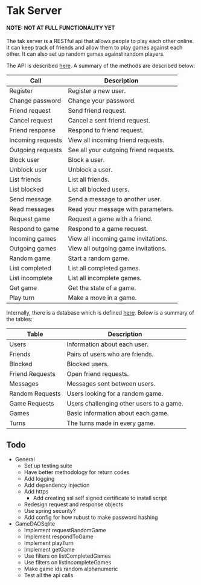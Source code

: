 Tak Server
==========

#### NOTE: NOT AT FULL FUNCTIONALITY YET

The tak server is a RESTful api that allows people to play each other online.
It can keep track of friends and allow them to play games against each other.
It can also set up random games against random players.

The API is described [here](api.md).
A summary of the methods are described below:

| Call              | Description                                           |
|-------------------|-------------------------------------------------------|
| Register          | Register a new user.                                  |
| Change password   | Change your password.                                 |
| Friend request    | Send friend request.                                  |
| Cancel request    | Cancel a sent friend request.                         |
| Friend response   | Respond to friend request.                            |
| Incoming requests | View all incoming friend requests.                    |
| Outgoing requests | See all your outgoing friend requests.                |
| Block user        | Block a user.                                         |
| Unblock user      | Unblock a user.                                       |
| List friends      | List all friends.                                     |
| List blocked      | List all blocked users.                               |
| Send message      | Send a message to another user.                       |
| Read messages     | Read your message with parameters.                    |
| Request game      | Request a game with a friend.                         |
| Respond to game   | Respond to a game request.                            |
| Incoming games    | View all incoming game invitations.                   |
| Outgoing games    | View all outgoing game invitations.                   |
| Random game       | Start a random game.                                  |
| List completed    | List all completed games.                             |
| List incomplete   | List all incomplete games.                            |
| Get game          | Get the state of a game.                              |
| Play turn         | Make a move in a game.                                |

Internally, there is a database which is defined [here](databse.md).
Below is a summary of the tables:

| Table             | Description                                           |
|-------------------|-------------------------------------------------------|
| Users             | Information about each user.                          |
| Friends           | Pairs of users who are friends.                       |
| Blocked           | Blocked users.                                        |
| Friend Requests   | Open friend requests.                                 |
| Messages          | Messages sent between users.                          |
| Random Requests   | Users looking for a random game.                      |
| Game Requests     | Users challenging other users to a game.              |
| Games             | Basic information about each game.                    |
| Turns             | The turns made in every game.                         |

Todo
----

 * General
   * Set up testing suite
   * Have better methodology for return codes
   * Add logging
   * Add dependency injection
   * Add https
     * Add creating ssl self signed certificate to install script
   * Redesign request and response objects
   * Use spring security?
   * Add config for how rubust to make password hashing
 * GameDAOSqlite
   * Implement requestRandomGame
   * Implement respondToGame
   * Implement playTurn
   * Implement getGame
   * Use filters on listCompletedGames
   * Use filters on listIncompleteGames
   * Make game ids random alphanumeric
   * Test all the api calls

